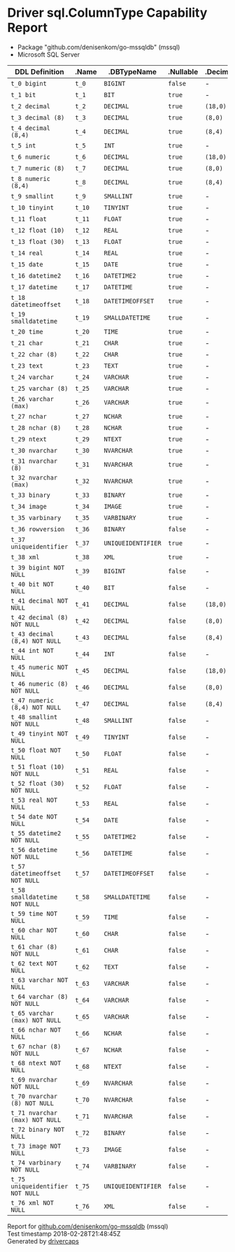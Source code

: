 
# Driver sql.ColumnType Capability Report

- Package "github.com/denisenkom/go-mssqldb" (mssql)
- Microsoft SQL Server

<table>
	<thead>
		<tr>
			<th>DDL Definition</th><th>.Name</th><th>.DBTypeName</th><th>.Nullable</th><th>.DecimalSize</th><th>.Length</th><th>.ScanType</th>
		</tr>
	</thead>
	<tbody>
		<tr>
			<td nowrap><code>t_0 bigint</code></td>
			<td nowrap><code>t_0</code></td>
			<td nowrap><code>BIGINT</code></td>
			<td nowrap><code>false</code></td>
			<td>-</td>
			<td>-</td>
			<td nowrap><code>int64</code></td>
		</tr>
		<tr>
			<td nowrap><code>t_1 bit</code></td>
			<td nowrap><code>t_1</code></td>
			<td nowrap><code>BIT</code></td>
			<td nowrap><code>true</code></td>
			<td>-</td>
			<td>-</td>
			<td nowrap><code>bool</code></td>
		</tr>
		<tr>
			<td nowrap><code>t_2 decimal</code></td>
			<td nowrap><code>t_2</code></td>
			<td nowrap><code>DECIMAL</code></td>
			<td nowrap><code>true</code></td>
			<td nowrap><code>(18,0)</code></td>
			<td>-</td>
			<td nowrap><code>[]uint8</code></td>
		</tr>
		<tr>
			<td nowrap><code>t_3 decimal (8)</code></td>
			<td nowrap><code>t_3</code></td>
			<td nowrap><code>DECIMAL</code></td>
			<td nowrap><code>true</code></td>
			<td nowrap><code>(8,0)</code></td>
			<td>-</td>
			<td nowrap><code>[]uint8</code></td>
		</tr>
		<tr>
			<td nowrap><code>t_4 decimal (8,4)</code></td>
			<td nowrap><code>t_4</code></td>
			<td nowrap><code>DECIMAL</code></td>
			<td nowrap><code>true</code></td>
			<td nowrap><code>(8,4)</code></td>
			<td>-</td>
			<td nowrap><code>[]uint8</code></td>
		</tr>
		<tr>
			<td nowrap><code>t_5 int</code></td>
			<td nowrap><code>t_5</code></td>
			<td nowrap><code>INT</code></td>
			<td nowrap><code>true</code></td>
			<td>-</td>
			<td>-</td>
			<td nowrap><code>int64</code></td>
		</tr>
		<tr>
			<td nowrap><code>t_6 numeric</code></td>
			<td nowrap><code>t_6</code></td>
			<td nowrap><code>DECIMAL</code></td>
			<td nowrap><code>true</code></td>
			<td nowrap><code>(18,0)</code></td>
			<td>-</td>
			<td nowrap><code>[]uint8</code></td>
		</tr>
		<tr>
			<td nowrap><code>t_7 numeric (8)</code></td>
			<td nowrap><code>t_7</code></td>
			<td nowrap><code>DECIMAL</code></td>
			<td nowrap><code>true</code></td>
			<td nowrap><code>(8,0)</code></td>
			<td>-</td>
			<td nowrap><code>[]uint8</code></td>
		</tr>
		<tr>
			<td nowrap><code>t_8 numeric (8,4)</code></td>
			<td nowrap><code>t_8</code></td>
			<td nowrap><code>DECIMAL</code></td>
			<td nowrap><code>true</code></td>
			<td nowrap><code>(8,4)</code></td>
			<td>-</td>
			<td nowrap><code>[]uint8</code></td>
		</tr>
		<tr>
			<td nowrap><code>t_9 smallint</code></td>
			<td nowrap><code>t_9</code></td>
			<td nowrap><code>SMALLINT</code></td>
			<td nowrap><code>true</code></td>
			<td>-</td>
			<td>-</td>
			<td nowrap><code>int64</code></td>
		</tr>
		<tr>
			<td nowrap><code>t_10 tinyint</code></td>
			<td nowrap><code>t_10</code></td>
			<td nowrap><code>TINYINT</code></td>
			<td nowrap><code>true</code></td>
			<td>-</td>
			<td>-</td>
			<td nowrap><code>int64</code></td>
		</tr>
		<tr>
			<td nowrap><code>t_11 float</code></td>
			<td nowrap><code>t_11</code></td>
			<td nowrap><code>FLOAT</code></td>
			<td nowrap><code>true</code></td>
			<td>-</td>
			<td>-</td>
			<td nowrap><code>float64</code></td>
		</tr>
		<tr>
			<td nowrap><code>t_12 float (10)</code></td>
			<td nowrap><code>t_12</code></td>
			<td nowrap><code>REAL</code></td>
			<td nowrap><code>true</code></td>
			<td>-</td>
			<td>-</td>
			<td nowrap><code>float64</code></td>
		</tr>
		<tr>
			<td nowrap><code>t_13 float (30)</code></td>
			<td nowrap><code>t_13</code></td>
			<td nowrap><code>FLOAT</code></td>
			<td nowrap><code>true</code></td>
			<td>-</td>
			<td>-</td>
			<td nowrap><code>float64</code></td>
		</tr>
		<tr>
			<td nowrap><code>t_14 real</code></td>
			<td nowrap><code>t_14</code></td>
			<td nowrap><code>REAL</code></td>
			<td nowrap><code>true</code></td>
			<td>-</td>
			<td>-</td>
			<td nowrap><code>float64</code></td>
		</tr>
		<tr>
			<td nowrap><code>t_15 date</code></td>
			<td nowrap><code>t_15</code></td>
			<td nowrap><code>DATE</code></td>
			<td nowrap><code>true</code></td>
			<td>-</td>
			<td>-</td>
			<td nowrap><code>time.Time</code></td>
		</tr>
		<tr>
			<td nowrap><code>t_16 datetime2</code></td>
			<td nowrap><code>t_16</code></td>
			<td nowrap><code>DATETIME2</code></td>
			<td nowrap><code>true</code></td>
			<td>-</td>
			<td>-</td>
			<td nowrap><code>time.Time</code></td>
		</tr>
		<tr>
			<td nowrap><code>t_17 datetime</code></td>
			<td nowrap><code>t_17</code></td>
			<td nowrap><code>DATETIME</code></td>
			<td nowrap><code>true</code></td>
			<td>-</td>
			<td>-</td>
			<td nowrap><code>time.Time</code></td>
		</tr>
		<tr>
			<td nowrap><code>t_18 datetimeoffset</code></td>
			<td nowrap><code>t_18</code></td>
			<td nowrap><code>DATETIMEOFFSET</code></td>
			<td nowrap><code>true</code></td>
			<td>-</td>
			<td>-</td>
			<td nowrap><code>time.Time</code></td>
		</tr>
		<tr>
			<td nowrap><code>t_19 smalldatetime</code></td>
			<td nowrap><code>t_19</code></td>
			<td nowrap><code>SMALLDATETIME</code></td>
			<td nowrap><code>true</code></td>
			<td>-</td>
			<td>-</td>
			<td nowrap><code>time.Time</code></td>
		</tr>
		<tr>
			<td nowrap><code>t_20 time</code></td>
			<td nowrap><code>t_20</code></td>
			<td nowrap><code>TIME</code></td>
			<td nowrap><code>true</code></td>
			<td>-</td>
			<td>-</td>
			<td nowrap><code>time.Time</code></td>
		</tr>
		<tr>
			<td nowrap><code>t_21 char</code></td>
			<td nowrap><code>t_21</code></td>
			<td nowrap><code>CHAR</code></td>
			<td nowrap><code>true</code></td>
			<td>-</td>
			<td nowrap><code>1</code></td>
			<td nowrap><code>string</code></td>
		</tr>
		<tr>
			<td nowrap><code>t_22 char (8)</code></td>
			<td nowrap><code>t_22</code></td>
			<td nowrap><code>CHAR</code></td>
			<td nowrap><code>true</code></td>
			<td>-</td>
			<td nowrap><code>8</code></td>
			<td nowrap><code>string</code></td>
		</tr>
		<tr>
			<td nowrap><code>t_23 text</code></td>
			<td nowrap><code>t_23</code></td>
			<td nowrap><code>TEXT</code></td>
			<td nowrap><code>true</code></td>
			<td>-</td>
			<td nowrap><code>2147483647</code></td>
			<td nowrap><code>string</code></td>
		</tr>
		<tr>
			<td nowrap><code>t_24 varchar</code></td>
			<td nowrap><code>t_24</code></td>
			<td nowrap><code>VARCHAR</code></td>
			<td nowrap><code>true</code></td>
			<td>-</td>
			<td nowrap><code>1</code></td>
			<td nowrap><code>string</code></td>
		</tr>
		<tr>
			<td nowrap><code>t_25 varchar (8)</code></td>
			<td nowrap><code>t_25</code></td>
			<td nowrap><code>VARCHAR</code></td>
			<td nowrap><code>true</code></td>
			<td>-</td>
			<td nowrap><code>8</code></td>
			<td nowrap><code>string</code></td>
		</tr>
		<tr>
			<td nowrap><code>t_26 varchar (max)</code></td>
			<td nowrap><code>t_26</code></td>
			<td nowrap><code>VARCHAR</code></td>
			<td nowrap><code>true</code></td>
			<td>-</td>
			<td nowrap><code>2147483645</code></td>
			<td nowrap><code>string</code></td>
		</tr>
		<tr>
			<td nowrap><code>t_27 nchar</code></td>
			<td nowrap><code>t_27</code></td>
			<td nowrap><code>NCHAR</code></td>
			<td nowrap><code>true</code></td>
			<td>-</td>
			<td nowrap><code>1</code></td>
			<td nowrap><code>string</code></td>
		</tr>
		<tr>
			<td nowrap><code>t_28 nchar (8)</code></td>
			<td nowrap><code>t_28</code></td>
			<td nowrap><code>NCHAR</code></td>
			<td nowrap><code>true</code></td>
			<td>-</td>
			<td nowrap><code>8</code></td>
			<td nowrap><code>string</code></td>
		</tr>
		<tr>
			<td nowrap><code>t_29 ntext</code></td>
			<td nowrap><code>t_29</code></td>
			<td nowrap><code>NTEXT</code></td>
			<td nowrap><code>true</code></td>
			<td>-</td>
			<td nowrap><code>1073741823</code></td>
			<td nowrap><code>string</code></td>
		</tr>
		<tr>
			<td nowrap><code>t_30 nvarchar</code></td>
			<td nowrap><code>t_30</code></td>
			<td nowrap><code>NVARCHAR</code></td>
			<td nowrap><code>true</code></td>
			<td>-</td>
			<td nowrap><code>1</code></td>
			<td nowrap><code>string</code></td>
		</tr>
		<tr>
			<td nowrap><code>t_31 nvarchar (8)</code></td>
			<td nowrap><code>t_31</code></td>
			<td nowrap><code>NVARCHAR</code></td>
			<td nowrap><code>true</code></td>
			<td>-</td>
			<td nowrap><code>8</code></td>
			<td nowrap><code>string</code></td>
		</tr>
		<tr>
			<td nowrap><code>t_32 nvarchar (max)</code></td>
			<td nowrap><code>t_32</code></td>
			<td nowrap><code>NVARCHAR</code></td>
			<td nowrap><code>true</code></td>
			<td>-</td>
			<td nowrap><code>1073741822</code></td>
			<td nowrap><code>string</code></td>
		</tr>
		<tr>
			<td nowrap><code>t_33 binary</code></td>
			<td nowrap><code>t_33</code></td>
			<td nowrap><code>BINARY</code></td>
			<td nowrap><code>true</code></td>
			<td>-</td>
			<td>-</td>
			<td nowrap><code>[]uint8</code></td>
		</tr>
		<tr>
			<td nowrap><code>t_34 image</code></td>
			<td nowrap><code>t_34</code></td>
			<td nowrap><code>IMAGE</code></td>
			<td nowrap><code>true</code></td>
			<td>-</td>
			<td nowrap><code>2147483647</code></td>
			<td nowrap><code>[]uint8</code></td>
		</tr>
		<tr>
			<td nowrap><code>t_35 varbinary</code></td>
			<td nowrap><code>t_35</code></td>
			<td nowrap><code>VARBINARY</code></td>
			<td nowrap><code>true</code></td>
			<td>-</td>
			<td nowrap><code>1</code></td>
			<td nowrap><code>[]uint8</code></td>
		</tr>
		<tr>
			<td nowrap><code>t_36 rowversion</code></td>
			<td nowrap><code>t_36</code></td>
			<td nowrap><code>BINARY</code></td>
			<td nowrap><code>false</code></td>
			<td>-</td>
			<td>-</td>
			<td nowrap><code>[]uint8</code></td>
		</tr>
		<tr>
			<td nowrap><code>t_37 uniqueidentifier</code></td>
			<td nowrap><code>t_37</code></td>
			<td nowrap><code>UNIQUEIDENTIFIER</code></td>
			<td nowrap><code>true</code></td>
			<td>-</td>
			<td>-</td>
			<td nowrap><code>[]uint8</code></td>
		</tr>
		<tr>
			<td nowrap><code>t_38 xml</code></td>
			<td nowrap><code>t_38</code></td>
			<td nowrap><code>XML</code></td>
			<td nowrap><code>true</code></td>
			<td>-</td>
			<td nowrap><code>1073741822</code></td>
			<td nowrap><code>string</code></td>
		</tr>
		<tr>
			<td nowrap><code>t_39 bigint NOT NULL</code></td>
			<td nowrap><code>t_39</code></td>
			<td nowrap><code>BIGINT</code></td>
			<td nowrap><code>false</code></td>
			<td>-</td>
			<td>-</td>
			<td nowrap><code>int64</code></td>
		</tr>
		<tr>
			<td nowrap><code>t_40 bit NOT NULL</code></td>
			<td nowrap><code>t_40</code></td>
			<td nowrap><code>BIT</code></td>
			<td nowrap><code>false</code></td>
			<td>-</td>
			<td>-</td>
			<td nowrap><code>bool</code></td>
		</tr>
		<tr>
			<td nowrap><code>t_41 decimal NOT NULL</code></td>
			<td nowrap><code>t_41</code></td>
			<td nowrap><code>DECIMAL</code></td>
			<td nowrap><code>false</code></td>
			<td nowrap><code>(18,0)</code></td>
			<td>-</td>
			<td nowrap><code>[]uint8</code></td>
		</tr>
		<tr>
			<td nowrap><code>t_42 decimal (8) NOT NULL</code></td>
			<td nowrap><code>t_42</code></td>
			<td nowrap><code>DECIMAL</code></td>
			<td nowrap><code>false</code></td>
			<td nowrap><code>(8,0)</code></td>
			<td>-</td>
			<td nowrap><code>[]uint8</code></td>
		</tr>
		<tr>
			<td nowrap><code>t_43 decimal (8,4) NOT NULL</code></td>
			<td nowrap><code>t_43</code></td>
			<td nowrap><code>DECIMAL</code></td>
			<td nowrap><code>false</code></td>
			<td nowrap><code>(8,4)</code></td>
			<td>-</td>
			<td nowrap><code>[]uint8</code></td>
		</tr>
		<tr>
			<td nowrap><code>t_44 int NOT NULL</code></td>
			<td nowrap><code>t_44</code></td>
			<td nowrap><code>INT</code></td>
			<td nowrap><code>false</code></td>
			<td>-</td>
			<td>-</td>
			<td nowrap><code>int64</code></td>
		</tr>
		<tr>
			<td nowrap><code>t_45 numeric NOT NULL</code></td>
			<td nowrap><code>t_45</code></td>
			<td nowrap><code>DECIMAL</code></td>
			<td nowrap><code>false</code></td>
			<td nowrap><code>(18,0)</code></td>
			<td>-</td>
			<td nowrap><code>[]uint8</code></td>
		</tr>
		<tr>
			<td nowrap><code>t_46 numeric (8) NOT NULL</code></td>
			<td nowrap><code>t_46</code></td>
			<td nowrap><code>DECIMAL</code></td>
			<td nowrap><code>false</code></td>
			<td nowrap><code>(8,0)</code></td>
			<td>-</td>
			<td nowrap><code>[]uint8</code></td>
		</tr>
		<tr>
			<td nowrap><code>t_47 numeric (8,4) NOT NULL</code></td>
			<td nowrap><code>t_47</code></td>
			<td nowrap><code>DECIMAL</code></td>
			<td nowrap><code>false</code></td>
			<td nowrap><code>(8,4)</code></td>
			<td>-</td>
			<td nowrap><code>[]uint8</code></td>
		</tr>
		<tr>
			<td nowrap><code>t_48 smallint NOT NULL</code></td>
			<td nowrap><code>t_48</code></td>
			<td nowrap><code>SMALLINT</code></td>
			<td nowrap><code>false</code></td>
			<td>-</td>
			<td>-</td>
			<td nowrap><code>int64</code></td>
		</tr>
		<tr>
			<td nowrap><code>t_49 tinyint NOT NULL</code></td>
			<td nowrap><code>t_49</code></td>
			<td nowrap><code>TINYINT</code></td>
			<td nowrap><code>false</code></td>
			<td>-</td>
			<td>-</td>
			<td nowrap><code>int64</code></td>
		</tr>
		<tr>
			<td nowrap><code>t_50 float NOT NULL</code></td>
			<td nowrap><code>t_50</code></td>
			<td nowrap><code>FLOAT</code></td>
			<td nowrap><code>false</code></td>
			<td>-</td>
			<td>-</td>
			<td nowrap><code>float64</code></td>
		</tr>
		<tr>
			<td nowrap><code>t_51 float (10) NOT NULL</code></td>
			<td nowrap><code>t_51</code></td>
			<td nowrap><code>REAL</code></td>
			<td nowrap><code>false</code></td>
			<td>-</td>
			<td>-</td>
			<td nowrap><code>float64</code></td>
		</tr>
		<tr>
			<td nowrap><code>t_52 float (30) NOT NULL</code></td>
			<td nowrap><code>t_52</code></td>
			<td nowrap><code>FLOAT</code></td>
			<td nowrap><code>false</code></td>
			<td>-</td>
			<td>-</td>
			<td nowrap><code>float64</code></td>
		</tr>
		<tr>
			<td nowrap><code>t_53 real NOT NULL</code></td>
			<td nowrap><code>t_53</code></td>
			<td nowrap><code>REAL</code></td>
			<td nowrap><code>false</code></td>
			<td>-</td>
			<td>-</td>
			<td nowrap><code>float64</code></td>
		</tr>
		<tr>
			<td nowrap><code>t_54 date NOT NULL</code></td>
			<td nowrap><code>t_54</code></td>
			<td nowrap><code>DATE</code></td>
			<td nowrap><code>false</code></td>
			<td>-</td>
			<td>-</td>
			<td nowrap><code>time.Time</code></td>
		</tr>
		<tr>
			<td nowrap><code>t_55 datetime2 NOT NULL</code></td>
			<td nowrap><code>t_55</code></td>
			<td nowrap><code>DATETIME2</code></td>
			<td nowrap><code>false</code></td>
			<td>-</td>
			<td>-</td>
			<td nowrap><code>time.Time</code></td>
		</tr>
		<tr>
			<td nowrap><code>t_56 datetime NOT NULL</code></td>
			<td nowrap><code>t_56</code></td>
			<td nowrap><code>DATETIME</code></td>
			<td nowrap><code>false</code></td>
			<td>-</td>
			<td>-</td>
			<td nowrap><code>time.Time</code></td>
		</tr>
		<tr>
			<td nowrap><code>t_57 datetimeoffset NOT NULL</code></td>
			<td nowrap><code>t_57</code></td>
			<td nowrap><code>DATETIMEOFFSET</code></td>
			<td nowrap><code>false</code></td>
			<td>-</td>
			<td>-</td>
			<td nowrap><code>time.Time</code></td>
		</tr>
		<tr>
			<td nowrap><code>t_58 smalldatetime NOT NULL</code></td>
			<td nowrap><code>t_58</code></td>
			<td nowrap><code>SMALLDATETIME</code></td>
			<td nowrap><code>false</code></td>
			<td>-</td>
			<td>-</td>
			<td nowrap><code>time.Time</code></td>
		</tr>
		<tr>
			<td nowrap><code>t_59 time NOT NULL</code></td>
			<td nowrap><code>t_59</code></td>
			<td nowrap><code>TIME</code></td>
			<td nowrap><code>false</code></td>
			<td>-</td>
			<td>-</td>
			<td nowrap><code>time.Time</code></td>
		</tr>
		<tr>
			<td nowrap><code>t_60 char NOT NULL</code></td>
			<td nowrap><code>t_60</code></td>
			<td nowrap><code>CHAR</code></td>
			<td nowrap><code>false</code></td>
			<td>-</td>
			<td nowrap><code>1</code></td>
			<td nowrap><code>string</code></td>
		</tr>
		<tr>
			<td nowrap><code>t_61 char (8) NOT NULL</code></td>
			<td nowrap><code>t_61</code></td>
			<td nowrap><code>CHAR</code></td>
			<td nowrap><code>false</code></td>
			<td>-</td>
			<td nowrap><code>8</code></td>
			<td nowrap><code>string</code></td>
		</tr>
		<tr>
			<td nowrap><code>t_62 text NOT NULL</code></td>
			<td nowrap><code>t_62</code></td>
			<td nowrap><code>TEXT</code></td>
			<td nowrap><code>false</code></td>
			<td>-</td>
			<td nowrap><code>2147483647</code></td>
			<td nowrap><code>string</code></td>
		</tr>
		<tr>
			<td nowrap><code>t_63 varchar NOT NULL</code></td>
			<td nowrap><code>t_63</code></td>
			<td nowrap><code>VARCHAR</code></td>
			<td nowrap><code>false</code></td>
			<td>-</td>
			<td nowrap><code>1</code></td>
			<td nowrap><code>string</code></td>
		</tr>
		<tr>
			<td nowrap><code>t_64 varchar (8) NOT NULL</code></td>
			<td nowrap><code>t_64</code></td>
			<td nowrap><code>VARCHAR</code></td>
			<td nowrap><code>false</code></td>
			<td>-</td>
			<td nowrap><code>8</code></td>
			<td nowrap><code>string</code></td>
		</tr>
		<tr>
			<td nowrap><code>t_65 varchar (max) NOT NULL</code></td>
			<td nowrap><code>t_65</code></td>
			<td nowrap><code>VARCHAR</code></td>
			<td nowrap><code>false</code></td>
			<td>-</td>
			<td nowrap><code>2147483645</code></td>
			<td nowrap><code>string</code></td>
		</tr>
		<tr>
			<td nowrap><code>t_66 nchar NOT NULL</code></td>
			<td nowrap><code>t_66</code></td>
			<td nowrap><code>NCHAR</code></td>
			<td nowrap><code>false</code></td>
			<td>-</td>
			<td nowrap><code>1</code></td>
			<td nowrap><code>string</code></td>
		</tr>
		<tr>
			<td nowrap><code>t_67 nchar (8) NOT NULL</code></td>
			<td nowrap><code>t_67</code></td>
			<td nowrap><code>NCHAR</code></td>
			<td nowrap><code>false</code></td>
			<td>-</td>
			<td nowrap><code>8</code></td>
			<td nowrap><code>string</code></td>
		</tr>
		<tr>
			<td nowrap><code>t_68 ntext NOT NULL</code></td>
			<td nowrap><code>t_68</code></td>
			<td nowrap><code>NTEXT</code></td>
			<td nowrap><code>false</code></td>
			<td>-</td>
			<td nowrap><code>1073741823</code></td>
			<td nowrap><code>string</code></td>
		</tr>
		<tr>
			<td nowrap><code>t_69 nvarchar NOT NULL</code></td>
			<td nowrap><code>t_69</code></td>
			<td nowrap><code>NVARCHAR</code></td>
			<td nowrap><code>false</code></td>
			<td>-</td>
			<td nowrap><code>1</code></td>
			<td nowrap><code>string</code></td>
		</tr>
		<tr>
			<td nowrap><code>t_70 nvarchar (8) NOT NULL</code></td>
			<td nowrap><code>t_70</code></td>
			<td nowrap><code>NVARCHAR</code></td>
			<td nowrap><code>false</code></td>
			<td>-</td>
			<td nowrap><code>8</code></td>
			<td nowrap><code>string</code></td>
		</tr>
		<tr>
			<td nowrap><code>t_71 nvarchar (max) NOT NULL</code></td>
			<td nowrap><code>t_71</code></td>
			<td nowrap><code>NVARCHAR</code></td>
			<td nowrap><code>false</code></td>
			<td>-</td>
			<td nowrap><code>1073741822</code></td>
			<td nowrap><code>string</code></td>
		</tr>
		<tr>
			<td nowrap><code>t_72 binary NOT NULL</code></td>
			<td nowrap><code>t_72</code></td>
			<td nowrap><code>BINARY</code></td>
			<td nowrap><code>false</code></td>
			<td>-</td>
			<td>-</td>
			<td nowrap><code>[]uint8</code></td>
		</tr>
		<tr>
			<td nowrap><code>t_73 image NOT NULL</code></td>
			<td nowrap><code>t_73</code></td>
			<td nowrap><code>IMAGE</code></td>
			<td nowrap><code>false</code></td>
			<td>-</td>
			<td nowrap><code>2147483647</code></td>
			<td nowrap><code>[]uint8</code></td>
		</tr>
		<tr>
			<td nowrap><code>t_74 varbinary NOT NULL</code></td>
			<td nowrap><code>t_74</code></td>
			<td nowrap><code>VARBINARY</code></td>
			<td nowrap><code>false</code></td>
			<td>-</td>
			<td nowrap><code>1</code></td>
			<td nowrap><code>[]uint8</code></td>
		</tr>
		<tr>
			<td nowrap><code>t_75 uniqueidentifier NOT NULL</code></td>
			<td nowrap><code>t_75</code></td>
			<td nowrap><code>UNIQUEIDENTIFIER</code></td>
			<td nowrap><code>false</code></td>
			<td>-</td>
			<td>-</td>
			<td nowrap><code>[]uint8</code></td>
		</tr>
		<tr>
			<td nowrap><code>t_76 xml NOT NULL</code></td>
			<td nowrap><code>t_76</code></td>
			<td nowrap><code>XML</code></td>
			<td nowrap><code>false</code></td>
			<td>-</td>
			<td nowrap><code>1073741822</code></td>
			<td nowrap><code>string</code></td>
		</tr>
	</tbody>
</table>

Report for [github.com/denisenkom/go-mssqldb](https://github.com/denisenkom/go-mssqldb) (mssql)<br/>
Test timestamp 2018-02-28T21:48:45Z<br/>
Generated by [drivercaps](https://github.com/jimsmart/drivercaps)

